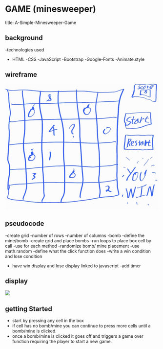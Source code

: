 # GAME (minesweeper)
title: A-Simple-Minesweeper-Game

## background
-technologies used
 - HTML
 -CSS
 -JavaScript
 -Bootstrap
 -Google-Fonts
 -Animate.style


## wireframe
<img src= img/Notes_221013_141815.jpg>


## pseudocode
-create grid
 -number of rows
 -number of columns
 -bomb
-define the mine/bomb
-create grid and place bombs
-run loops to place box cell by call
 -use for each method
-randomize bomb/ mine placement
 -use math.random 
-define what the click function does
-write a win condition and lose condition
 - have win display and lose display linked to javascript
-add timer

## display
<img src= img/Screen_Shot>

## getting Started
- start by pressing any cell in the box
- if cell has no bomb/mine you can continue to press more cells until a bomb/mine is clicked.
- once a bomb/mine is clicked it goes off and triggers a game over function requiring the player to start a new game.